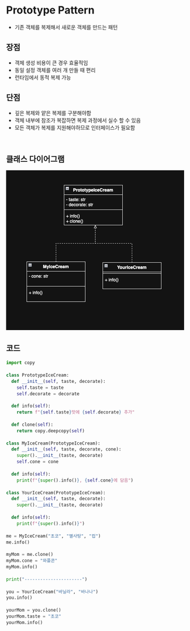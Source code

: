 # Prototype Pattern

- 기존 객체를 복제해서 새로운 객체를 만드는 패턴

## 장점

- 객체 생성 비용이 큰 경우 효율적임
- 동일 설정 객체를 여러 개 만들 때 편리
- 런타임에서 동적 복제 가능

## 단점

- 깊은 복제와 얕은 복제를 구분해야함
- 객체 내부에 참조가 복잡하면 복제 과정에서 실수 할 수 있음
- 모든 객체가 복제를 지원해야하므로 인터페이스가 필요함

<br>

## 클래스 다이어그램

![img](/img/prototype.png)

## 코드

```py
import copy

class PrototypeIceCream:
  def __init__(self, taste, decorate):
    self.taste = taste
    self.decorate = decorate

  def info(self):
    return f"{self.taste}맛에 {self.decorate} 추가"

  def clone(self):
    return copy.deepcopy(self)

class MyIceCream(PrototypeIceCream):
  def __init__(self, taste, decorate, cone):
    super().__init__(taste, decorate)
    self.cone = cone

  def info(self):
    print(f"{super().info()}, {self.cone}에 담음")

class YourIceCream(PrototypeIceCream):
  def __init__(self, taste, decorate):
    super().__init__(taste, decorate)

  def info(self):
    print(f"{super().info()}")

me = MyIceCream("초코", "별사탕", "컵")
me.info()

myMom = me.clone()
myMom.cone = "와플콘"
myMom.info()

print("----------------------")

you = YourIceCream("바닐라", "바나나")
you.info()

yourMom = you.clone()
yourMom.taste = "초코"
yourMom.info()
```
